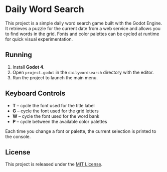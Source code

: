 # Daily Word Search

This project is a simple daily word search game built with the Godot Engine. It retrieves a puzzle for the current date from a web service and allows you to find words in the grid. Fonts and color palettes can be cycled at runtime for quick visual experimentation.

## Running
1. Install **Godot 4**.
2. Open `project.godot` in the `dailywordsearch` directory with the editor.
3. Run the project to launch the main menu.

## Keyboard Controls
- **T** – cycle the font used for the title label
- **G** – cycle the font used for the grid letters
- **W** – cycle the font used for the word bank
- **P** – cycle between the available color palettes

Each time you change a font or palette, the current selection is printed to the console.

## License
This project is released under the [MIT License](LICENSE).


